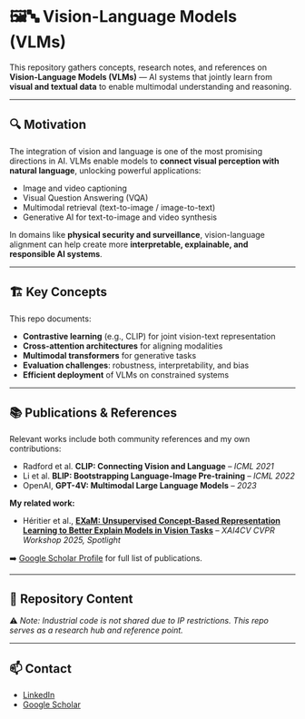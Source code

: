 # 🖼️🔤 Vision-Language Models (VLMs)

This repository gathers concepts, research notes, and references on **Vision-Language Models (VLMs)** — AI systems that jointly learn from **visual and textual data** to enable multimodal understanding and reasoning. 

---

## 🔍 Motivation

The integration of vision and language is one of the most promising directions in AI. 
VLMs enable models to **connect visual perception with natural language**, unlocking powerful applications: 
- Image and video captioning 
- Visual Question Answering (VQA) 
- Multimodal retrieval (text-to-image / image-to-text) 
- Generative AI for text-to-image and video synthesis 

In domains like **physical security and surveillance**, vision-language alignment can help create more **interpretable, explainable, and responsible AI systems**. 

---

## 🏗️ Key Concepts

This repo documents: 
- **Contrastive learning** (e.g., CLIP) for joint vision-text representation 
- **Cross-attention architectures** for aligning modalities 
- **Multimodal transformers** for generative tasks 
- **Evaluation challenges**: robustness, interpretability, and bias 
- **Efficient deployment** of VLMs on constrained systems 

---

## 📚 Publications & References

Relevant works include both community references and my own contributions: 

- Radford et al. **CLIP: Connecting Vision and Language** – *ICML 2021* 
- Li et al. **BLIP: Bootstrapping Language-Image Pre-training** – *ICML 2022* 
- OpenAI, **GPT-4V: Multimodal Large Language Models** – *2023* 

**My related work:** 
- Héritier et al., [**EXaM: Unsupervised Concept-Based Representation Learning to Better Explain Models in Vision Tasks**](https://scholar.google.com/citations?view_op=view_citation&hl=fr&user=OBIkP1AAAAAJ&citation_for_view=OBIkP1AAAAAJ:Tyk-4Ss8FVUC) – *XAI4CV CVPR Workshop 2025, Spotlight* 


➡️ [Google Scholar Profile](https://scholar.google.com/citations?user=OBIkP1AAAAAJ&hl=fr&oi=ao) for full list of publications. 

---

## 🚀 Repository Content

⚠️ *Note: Industrial code is not shared due to IP restrictions. This repo serves as a research hub and reference point.* 

---

## 📫 Contact

- [LinkedIn](https://www.linkedin.com/in/maguelonne-heritier-03ba9bb/)
- [Google Scholar](https://scholar.google.com/citations?user=OBIkP1AAAAAJ&hl=fr&oi=ao)
